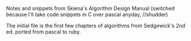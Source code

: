 Notes and snippets from Skiena's Algorithm Design Manual
(switched because I'll take code snippets in C over pascal anyday, //shudder)

The initial file is the first few chapters of algorithms from Sedgewick's 2nd ed.
ported from pascal to ruby.

